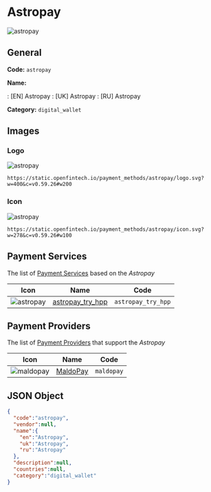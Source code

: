 
# Astropay 
![astropay](https://static.openfintech.io/payment_methods/astropay/logo.svg?w=400&c=v0.59.26#w200)  

## General 
**Code:** `astropay` 
 
**Name:** 
 
:	[EN] Astropay 
:	[UK] Astropay 
:	[RU] Astropay 
 
**Category:** `digital_wallet` 
 

## Images 

### Logo 
![astropay](https://static.openfintech.io/payment_methods/astropay/logo.svg?w=400&c=v0.59.26#w200)  

```
https://static.openfintech.io/payment_methods/astropay/logo.svg?w=400&c=v0.59.26#w200
```  

### Icon 
![astropay](https://static.openfintech.io/payment_methods/astropay/icon.svg?w=278&c=v0.59.26#w100)  

```
https://static.openfintech.io/payment_methods/astropay/icon.svg?w=278&c=v0.59.26#w100
```  

## Payment Services 
 
The list of [Payment Services](/payment-services/) based on the _Astropay_ 

|Icon|Name|Code| 
|:---:|:---:|:---:| 
|![astropay](https://static.openfintech.io/payment_methods/astropay/icon.svg?w=278&c=v0.59.26#w100) |[astropay_try_hpp](/payment-services/astropay_try_hpp/)|`astropay_try_hpp`| 
 

## Payment Providers 
 
The list of [Payment Providers](/payment-providers/) that support the _Astropay_ 

|Icon|Name|Code| 
|:---:|:---:|:---:| 
|![maldopay](https://static.openfintech.io/payment_providers/maldopay/icon.png?w=278&c=v0.59.26#w100) |[MaldoPay](/payment-providers/maldopay/)|`maldopay`| 
 

## JSON Object 

```json
{
  "code":"astropay",
  "vendor":null,
  "name":{
    "en":"Astropay",
    "uk":"Astropay",
    "ru":"Astropay"
  },
  "description":null,
  "countries":null,
  "category":"digital_wallet"
}
```  
